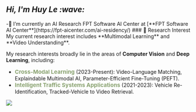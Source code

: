 <h2><em> Hi, I'm Huy Le :wave: </em></h2>
-🌱 I’m currently an AI Research FPT Software AI Center at  [**FPT Software AI Center**](https://fpt-aicenter.com/ai-residency/)
### 🔭 Research Interest
My current research interest includes **Multimodal Learning** and **Video Understanding**.

My research interests broadly lie in the areas of <b>Computer Vision</b> and <b>Deep Learning</b>, including:
- <strong style="font-size:15px;color:#8aa371">Cross-Modal Learning</strong> (2023-Present): Video-Language Matching, Explaindable Multimodal AI, Parameter-Efficient Fine-Tuning (PEFT).
- <strong style="font-size:15px;color:#8aa371">Intelligent Traffic Systems Applications</strong> (2021-2023): Vehicle Re-Identification, Tracked-Vehicle to Video Retrieval.

![](https://komarev.com/ghpvc/?username=zef1611&color=blueviolet&style=flat-square)
